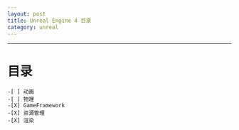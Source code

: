 ```yaml
---
layout: post
title: Unreal Engine 4 目录
category: unreal
---
```

***
# 目录
    -[ ] 动画
    -[ ] 物理
    -[X] GameFramework
    -[X] 资源管理
    -[X] 渲染
